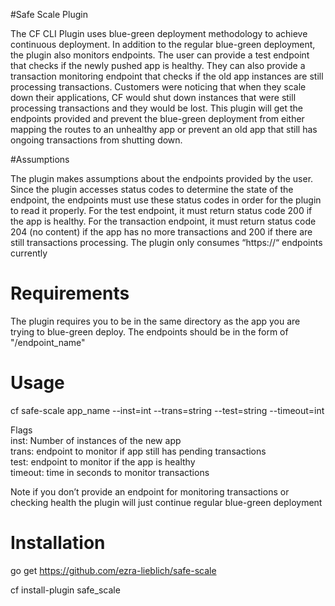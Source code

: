 #Safe Scale Plugin

The CF CLI Plugin uses blue-green deployment methodology to achieve continuous deployment. In addition to the 
regular blue-green deployment, the plugin also monitors endpoints. The user can provide a test endpoint that 
checks if the newly pushed app is healthy. They can also provide a transaction monitoring endpoint that checks 
if the old app instances are still processing transactions. Customers were noticing that when they scale down 
their applications, CF would shut down instances that were still processing transactions and they would be lost. 
This plugin will get the endpoints provided and prevent the blue-green deployment from either mapping the routes 
to an unhealthy app or prevent an old app that still has ongoing transactions from shutting down.

#Assumptions

The plugin makes assumptions about the endpoints provided by the user. Since the plugin accesses status codes to 
determine the state of the endpoint, the endpoints must use these status codes in order for the plugin to read it 
properly. For the test endpoint, it must return status code 200 if the app is healthy. For the transaction endpoint, 
it must return status code 204 (no content) if the app has no more transactions and 200 if there are still transactions 
processing. The plugin only consumes “https://“ endpoints currently

# Requirements

The plugin requires you to be in the same directory as the app you are trying to blue-green deploy. The endpoints should be in the form of "/endpoint_name"

# Usage

cf safe-scale app_name --inst=int --trans=string --test=string --timeout=int

Flags                                                                                                                       
inst: Number of instances of the new app                                                                                    
trans: endpoint to monitor if app still has pending transactions                                                            
test: endpoint to monitor if the app is healthy                                                                             
timeout: time in seconds to monitor transactions                                                                             

Note if you don’t provide an endpoint for monitoring transactions or checking health the plugin will just continue 
regular blue-green deployment

# Installation

go get https://github.com/ezra-lieblich/safe-scale

cf install-plugin safe_scale
